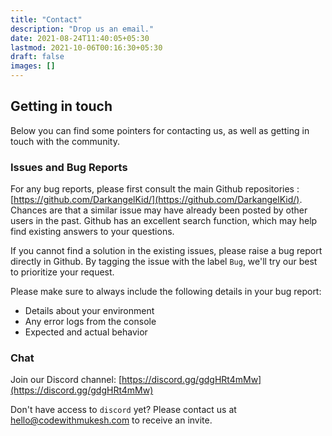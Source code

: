 ```yaml
---
title: "Contact"
description: "Drop us an email."
date: 2021-08-24T11:40:05+05:30
lastmod: 2021-10-06T00:16:30+05:30
draft: false
images: []
---
```


## Getting in touch

Below you can find some pointers for contacting us, as well as getting in touch with the community.

### Issues and Bug Reports

For any bug reports, please first consult the main Github repositories : [https://github.com/DarkangelKid/](https://github.com/DarkangelKid/). Chances are that a similar issue may have already been posted by other users in the past. Github has an excellent search function, which may help find existing answers to your questions.

If you cannot find a solution in the existing issues, please raise a bug report directly in Github. By tagging the issue with the label `Bug`, we'll try our best to prioritize your request.

Please make sure to always include the following details in your bug report:
* Details about your environment
* Any error logs from the console
* Expected and actual behavior

### Chat

Join our Discord channel: [https://discord.gg/gdgHRt4mMw](https://discord.gg/gdgHRt4mMw)

Don't have access to `discord` yet? Please contact us at [hello@codewithmukesh.com](mailto:hello@codewithmukesh.com) to receive an invite.

